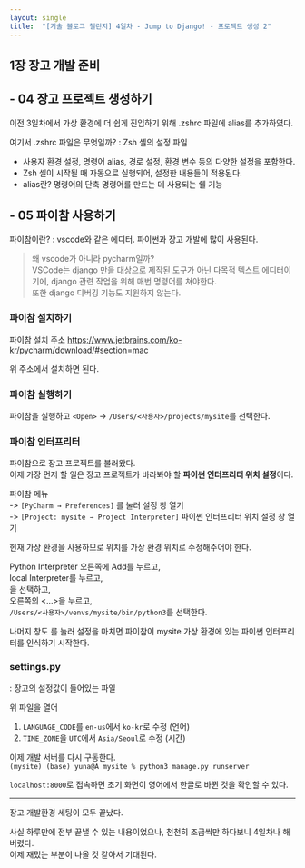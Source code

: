 ```yaml
---
layout: single
title:  "[기술 블로그 챌린지] 4일차 - Jump to Django! - 프로젝트 생성 2"
---
```


## 1장 장고 개발 준비
## - 04 장고 프로젝트 생성하기

이전 3일차에서 가상 환경에 더 쉽게 진입하기 위해 .zshrc 파일에 alias를 추가하였다.

여기서 .zshrc 파일은 무엇일까?
: Zsh 셸의 설정 파일
- 사용자 환경 설정, 명령어 alias, 경로 설정, 환경 변수 등의 다양한 설정을 포함한다.
- Zsh 셸이 시작될 때 자동으로 실행되어, 설정한 내용들이 적용된다.
- alias란? 명령어의 단축 명령어를 만드는 데 사용되는 쉘 기능


## - 05 파이참 사용하기

파이참이란?
: vscode와 같은 에디터. 파이썬과 장고 개발에 많이 사용된다.

> 왜 vscode가 아니라 pycharm일까? <br>
>   VSCode는 django 만을 대상으로 제작된 도구가 아닌 다목적 텍스트 에디터이기에,
>   django 관련 작업을 위해 매번 명령어를 쳐야한다.<br>
>   또한 django 디버깅 기능도 지원하지 않는다.


### 파이참 설치하기

파이참 설치 주소 https://www.jetbrains.com/ko-kr/pycharm/download/#section=mac

위 주소에서 설치하면 된다.


### 파이참 실행하기

파이참을 실행하고 `<Open>` -> `/Users/<사용자>/projects/mysite`를 선택한다.


### 파이참 인터프리터

파이참으로 장고 프로젝트를 불러왔다. <br>
이제 가장 먼저 할 일은 장고 프로젝트가 바라봐야 할 **파이썬 인터프리터 위치 설정**이다.

파이참 메뉴 <br>
-> `[PyCharm → Preferences]` 를 눌러 설정 창 열기 <br>
-> `[Project: mysite → Project Interpreter]` 파이썬 인터프리터 위치 설정 창 열기 <br>


현재 가상 환경을 사용하므로 위치를 가상 환경 위치로 수정해주어야 한다.

Python Interpreter 오른쪽에 Add를 누르고, <br>
local Interpreter를 누르고, <br>
<Existing>을 선택하고, <br>
오른쪽의 <...>을 누르고, <br>
`/Users/<사용자>/venvs/mysite/bin/python3`를 선택한다.

나머지 창도 <OK>를 눌러 설정을 마치면 파이참이 mysite 가상 환경에 있는 파이썬 인터프리터를 인식하기 시작한다.



### settings.py
: 장고의 설정값이 들어있는 파일

위 파일을 열어 <br>
1. `LANGUAGE_CODE`를 `en-us`에서 `ko-kr`로 수정 (언어)
2. `TIME_ZONE`을 `UTC`에서 `Asia/Seoul`로 수정 (시간)


이제 개발 서버를 다시 구동한다. <br>
`(mysite) (base) yuna@A mysite % python3 manage.py runserver`

`localhost:8000`로 접속하면 초기 화면이 영어에서 한글로 바뀐 것을 확인할 수 있다.


---

장고 개발환경 세팅이 모두 끝났다.

사실 하루만에 전부 끝낼 수 있는 내용이었으나, 천천히 조금씩만 하다보니 4일차나 해버렸다. <br>
이제 재밌는 부분이 나올 것 같아서 기대된다.
